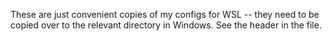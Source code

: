These are just convenient copies of my configs for WSL -- they need to be
copied over to the relevant directory in Windows. See the header in the file.
